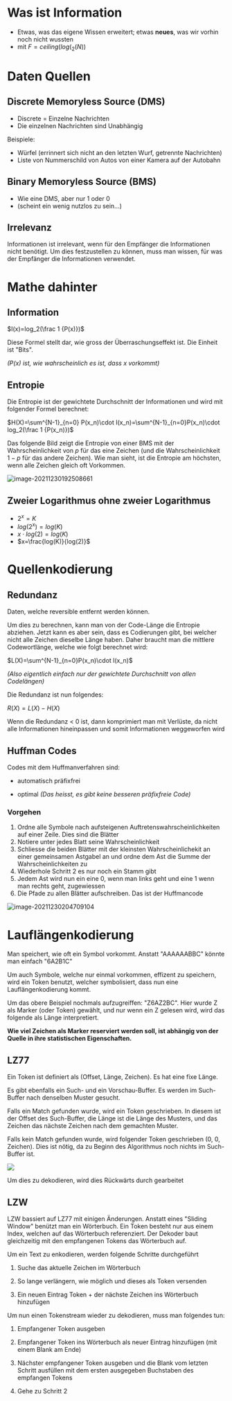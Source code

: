 # Was ist Information

- Etwas, was das eigene Wissen erweitert; etwas **neues**, was wir vorhin noch nicht wussten
- mit $F=ceiling(log(_2(N))$

# Daten Quellen

## Discrete Memoryless Source (DMS)

- Discrete = Einzelne Nachrichten
- Die einzelnen Nachrichten sind Unabhängig

Beispiele:

- Würfel (errinnert sich nicht an den letzten Wurf, getrennte Nachrichten)
- Liste von Nummerschild von Autos von einer Kamera auf der Autobahn

## Binary Memoryless Source (BMS)

- Wie eine DMS, aber nur 1 oder 0
- (scheint ein wenig nutzlos zu sein…)

## Irrelevanz

Informationen ist irrelevant, wenn für den Empfänger die Informationen nicht benötigt. Um dies festzustellen zu können, muss man wissen, für was der Empfänger die Informationen verwendet.

# Mathe dahinter

## Information

$I(x)=log_2(\frac 1 {P(x)})$

Diese Formel stellt dar, wie gross der Überraschungseffekt ist. Die Einheit ist "Bits". 

*($P(x)$ ist, wie wahrscheinlich es ist, dass x vorkommt)*

## Entropie

Die Entropie ist der gewichtete Durchschnitt der Informationen und wird mit folgender Formel berechnet:

$H(X)=\sum^{N-1}_{n=0} P(x_n)\cdot I(x_n)=\sum^{N-1}_{n=0}P(x_n)\cdot log_2(\frac 1 {P(x_n)})$

Das folgende Bild zeigt die Entropie von einer BMS mit der Wahrscheinlichkeit von $p$ für das eine Zeichen (und die Wahrscheinlichkeit $1-p$ für das andere Zeichen). Wie man sieht, ist die Entropie am höchsten, wenn alle Zeichen gleich oft Vorkommen.

![image-20211230192508661](res/image-20211230192508661.png)

## Zweier Logarithmus ohne zweier Logarithmus

- $2^x=K$
- $log(2^x)=log(K)$
- $x\cdot log(2)=log(K)$
- $x=\frac{log(K)}{log(2)}$

# Quellenkodierung

## Redundanz

Daten, welche reversible entfernt werden können. 

Um dies zu berechnen, kann man von der Code-Länge die Entropie abziehen. Jetzt kann es aber sein, dass es Codierungen gibt, bei welcher nicht alle Zeichen dieselbe Länge haben. Daher braucht man die mittlere Codewortlänge, welche wie folgt berechnet wird:

$L(X)=\sum^{N-1}_{n=0}P(x_n)\cdot l(x_n)$

*(Also eigentlich einfach nur der gewichtete Durchschnitt von allen Codelängen)*

Die Redundanz ist nun folgendes:

$R(X)=L(X)-H(X)$

Wenn die Redundanz < 0 ist, dann komprimiert man mit Verlüste, da nicht alle Informationen hineinpassen und somit Informationen weggeworfen wird

## Huffman Codes

Codes mit dem Huffmanverfahren sind:

- automatisch präfixfrei

- optimal *(Das heisst, es gibt keine besseren präfixfreie Code)*

### Vorgehen

1. Ordne alle Symbole nach aufsteigenen Auftretenswahrscheinlichkeiten auf einer Zeile. Dies sind die Blätter
2. Notiere unter jedes Blatt seine Wahrscheinlichkeit
3. Schliesse die beiden Blätter mit der kleinsten Wahrscheinlichekit an einer gemeinsamen Astgabel an und ordne dem Ast die Summe der Wahrscheinlichkeiten zu
4. Wiederhole Schritt 2 es nur noch ein Stamm gibt
5. Jedem Ast wird nun ein eine 0, wenn man links geht und eine 1 wenn man rechts geht, zugewiessen
6. Die Pfade zu allen Blätter aufschreiben. Das ist der Huffmancode

![image-20211230204709104](res/image-20211230204709104.png)

# Lauflängenkodierung

Man speichert, wie oft ein Symbol vorkommt. Anstatt "AAAAAABBC" könnte man einfach "6A2B1C"

Um auch Symbole, welche nur einmal vorkommen, effizent zu speichern, wird ein Token benutzt, welcher symbolisiert, dass nun eine Lauflängenkodierung kommt.

Um das obere Beispiel nochmals aufzugreiffen: "Z6AZ2BC". Hier wurde Z als Marker (oder Token) gewählt, und nur wenn ein Z gelesen wird, wird das folgende als Länge interpretiert.

**Wie viel Zeichen als Marker reserviert werden soll, ist abhängig von der Quelle in ihre statistischen Eigenschaften.**

## LZ77

Ein Token ist definiert als (Offset, Länge, Zeichen). Es hat eine fixe Länge.

Es gibt ebenfalls ein Such- und ein Vorschau-Buffer. Es werden im Such-Buffer nach denselben Muster gesucht.

Falls ein Match gefunden wurde, wird ein Token geschrieben. In diesem ist der Offset des Such-Buffer, die Länge ist die Länge des Musters, und das Zeichen das nächste Zeichen nach dem gemachten Muster.

Falls kein Match gefunden wurde, wird folgender Token geschrieben (0, 0, Zeichen). Dies ist nötig, da zu Beginn des Algorithmus noch nichts im Such-Buffer ist.

![](res/2021-10-25-10-31-37-image.png)

Um dies zu dekodieren, wird dies Rückwärts durch gearbeitet

## LZW

LZW bassiert auf LZ77 mit einigen Änderungen. Anstatt eines "Sliding Window" benützt man ein Wörterbuch. Ein Token besteht nur aus einem Index, welchen auf das Wörterbuch referenziert. Der Dekoder baut gleichzeitig mit den empfangenen Tokens das Wörterbuch auf.

Um ein Text zu enkodieren, werden folgende Schritte durchgeführt

1. Suche das aktuelle Zeichen im Wörterbuch

2. So lange verlängern, wie möglich und dieses als Token versenden

3. Ein neuen Eintrag Token + der nächste Zeichen ins Wörterbuch hinzufügen

Um nun einen Tokenstream wieder zu dekodieren, muss man folgendes tun:

1. Empfangener Token ausgeben

2. Empfangener Token ins Wörterbuch als neuer Eintrag hinzufügen (mit einem Blank am Ende)

3. Nächster empfangener Token ausgeben und die Blank vom letzten Schritt ausfüllen mit dem ersten ausgegeben Buchstaben des empfangen Tokens

4. Gehe zu Schritt 2
